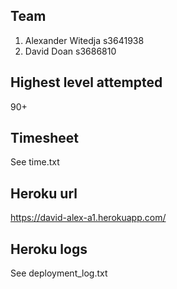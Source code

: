 ## Team

1. Alexander Witedja s3641938
2. David Doan s3686810

## Highest level attempted
90+

## Timesheet
See time.txt

## Heroku url
https://david-alex-a1.herokuapp.com/

## Heroku logs
See deployment_log.txt